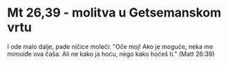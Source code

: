 # Mt 26,39 - molitva u Getsemanskom vrtu

I ode malo dalje, pade ničice moleći: "Oče moj! Ako je  moguće, neka me mimoiđe ova čaša. Ali ne kako ja hoću, nego kako  hoćeš ti."
 (Matt 26:39)
